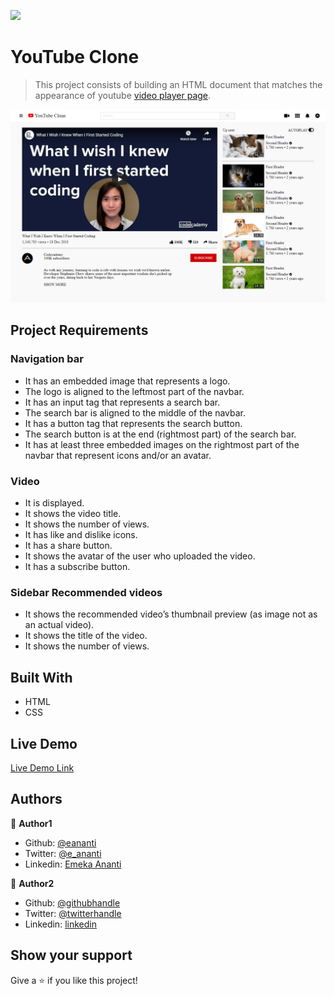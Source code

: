 ![](https://img.shields.io/badge/Microverse-blueviolet)

# YouTube Clone

> This project consists of building an HTML document that matches the appearance of youtube [video player page](https://www.youtube.com/watch?v=FSehPxS_la8).

![screenshot](./images/youtube_clone.png)


## Project Requirements

### Navigation bar
- It has an embedded image that represents a logo.
- The logo is aligned to the leftmost part of the navbar.
- It has an input tag that represents a search bar.
- The search bar is aligned to the middle of the navbar.
- It has a button tag that represents the search button.
- The search button is at the end (rightmost part) of the search bar.
- It has at least three embedded images on the rightmost part of the navbar that represent icons and/or an avatar.

### Video 
- It is displayed.
- It shows the video title.
- It shows the number of views.
- It has like and dislike icons.
- It has a share button.
- It shows the avatar of the user who uploaded the video.
- It has a subscribe button.

### Sidebar Recommended videos
- It shows the recommended video’s thumbnail preview (as image not as an actual video).
- It shows the title of the video.
- It shows the number of views.

## Built With

- HTML
- CSS

## Live Demo

[Live Demo Link](https://eananti.github.io/YouTube-Clone/)

## Authors

👤 **Author1**

- Github: [@eananti](https://github.com/eananti)
- Twitter: [@e_ananti](https://twitter.com/e_ananti)
- Linkedin: [Emeka Ananti](https://www.linkedin.com/in/emekaananti/)

👤 **Author2**

- Github: [@githubhandle](https://github.com/githubhandle)
- Twitter: [@twitterhandle](https://twitter.com/twitterhandle)
- Linkedin: [linkedin](https://linkedin.com/linkedinhandle)

## Show your support

Give a ⭐️ if you like this project!